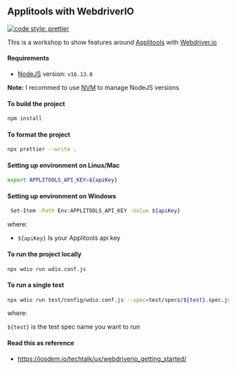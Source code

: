 ## Applitools with WebdriverIO

[![code style: prettier](https://img.shields.io/badge/code_style-prettier-ff69b4.svg?style=flat-square)](https://github.com/prettier/prettier)

This is a workshop to show features around [Applitools](https://applitools.com/) with [Webdriver.io](https://webdriver.io/)

#### Requirements

- [NodeJS](https://nodejs.org/en/) version: `v16.13.0`

**Note:** I recommed to use [NVM](https://github.com/nvm-sh/nvm) to manage NodeJS versions

#### To build the project

```bash
npm install
```

#### To format the project

```bash
npx prettier --write .
```

#### Setting up environment on Linux/Mac

```bash
export APPLITOOLS_API_KEY=${apiKey}
```

#### Setting up environment on Windows

```bash
 Set-Item -Path Env:APPLITOOLS_API_KEY -Value ${apiKey}
```

where:

- `${apiKey}` Is your Applitools api key

#### To run the project locally

```bash
npx wdio run wdio.conf.js
```

#### To run a single test

```bash
npx wdio run test/config/wdio.conf.js --spec=test/specs/${test}.spec.js
```

where:

`${test}` is the test spec name you want to run

#### Read this as reference

- https://josdem.io/techtalk/ux/webdriverio_getting_started/
